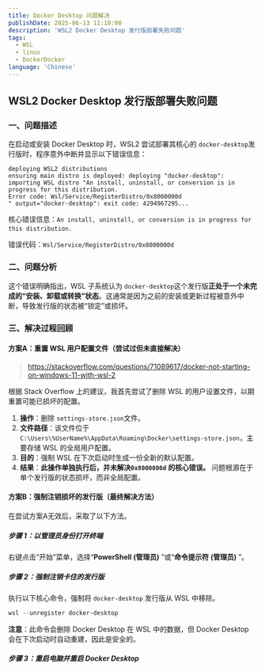 ```yaml
---
title: Docker Desktop 问题解决
publishDate: 2025-06-13 11:10:00
description: 'WSL2 Docker Desktop 发行版部署失败问题'
tags:
  - WSL
  - linux
  - DockerDocker
language: 'Chinese'
---
```



## WSL2 Docker Desktop 发行版部署失败问题

### 一、问题描述

在启动或安装 Docker Desktop 时，WSL2 尝试部署其核心的 `docker-desktop`​ 发行版时，程序意外中断并显示以下错误信息：

```shel
deploying WSL2 distributions
ensuring main distro is deployed: deploying "docker-desktop": importing WSL distro "An install, uninstall, or conversion is in progress for this distribution.
Error code: Wsl/Service/RegisterDistro/0x8000000d
" output="docker-desktop": exit code: 4294967295...
```

核心错误信息：`An install, uninstall, or conversion is in progress for this distribution.`​

错误代码：`Wsl/Service/RegisterDistro/0x8000000d`​

### 二、问题分析

这个错误明确指出，WSL 子系统认为 `docker-desktop`​ 这个发行版**正处于一个未完成的“安装、卸载或转换”状态**。这通常是因为之前的安装或更新过程被意外中断，导致发行版的状态被“锁定”或损坏。

### 三、解决过程回顾

#### 方案A：重置 WSL 用户配置文件（尝试过但未直接解决）

> https://stackoverflow.com/questions/71089617/docker-not-starting-on-windows-11-with-wsl-2

根据 Stack Overflow 上的建议，我首先尝试了删除 WSL 的用户设置文件，以期重置可能已损坏的配置。

1. **操作**：删除 `settings-store.json`​ 文件。
2. **文件路径**：该文件位于 `C:\Users\%UserName%\AppData\Roaming\Docker\settings-store.json`​ ，主要存储 WSL 的全局用户配置。
3. **目的**：强制 WSL 在下次启动时生成一份全新的默认配置。
4. **结果**：**此操作单独执行后，并未解决** **​`0x8000000d`​**​ **的核心错误。**  问题根源在于单个发行版的状态损坏，而非全局配置。

#### 方案B：强制注销损坏的发行版（最终解决方法）

在尝试方案A无效后，采取了以下方法。

##### 步骤 1：以管理员身份打开终端

右键点击“开始”菜单，选择“**PowerShell (管理员)** ”或“**命令提示符 (管理员)** ”。

##### 步骤 2：强制注销卡住的发行版

执行以下核心命令，强制将 `docker-desktop`​ 发行版从 WSL 中移除。

```powershell
wsl --unregister docker-desktop
```

**注意**：此命令会删除 Docker Desktop 在 WSL 中的数据，但 Docker Desktop 会在下次启动时自动重建，因此是安全的。

##### 步骤 3：重启电脑并重启 Docker Desktop
